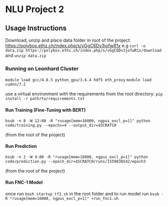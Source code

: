# NLU Project 2

## Usage Instructions

Download, unzip and place data folder in root of the project: https://polybox.ethz.ch/index.php/s/vGgC6Dv3jofwR1x
e.g `curl -o data.zip https://polybox.ethz.ch/index.php/s/vGgC6Dv3jofwR1x/download` and `unzip data.zip`

### Running on Leonhard Cluster
`module load gcc/4.8.5 python_gpu/3.6.4 hdf5 eth_proxy`
`module load cudnn/7.2`

use a virtual environment with the requirements from the root directory:
`pip install -r path/to/requirements.txt`


#### Run Training (Fine-Tuning with BERT)
`bsub -n 8 -W 12:00 -R "rusage[mem=16000, ngpus_excl_p=1]" python code/training.py --epochs=4 --output_dir=$SCRATCH`

(from the root of the project)

#### Run Prediction
`bsub -n 2 -W 4:00 -R "rusage[mem=16000, ngpus_excl_p=1]" python code/prediction.py --epoch_dir=$SCRATCH/runs/1559038542/epoch3`

(from the root of the project)






#### Run FNC-1 Model
once run `bash startup_tf2.sh` in the root folder and to run model run `bsub -R "rusage[mem=16000, ngpus_excl_p=1]" <run_fnc1.sh`
